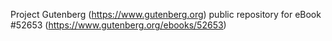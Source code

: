 Project Gutenberg (https://www.gutenberg.org) public repository for
eBook #52653 (https://www.gutenberg.org/ebooks/52653)

